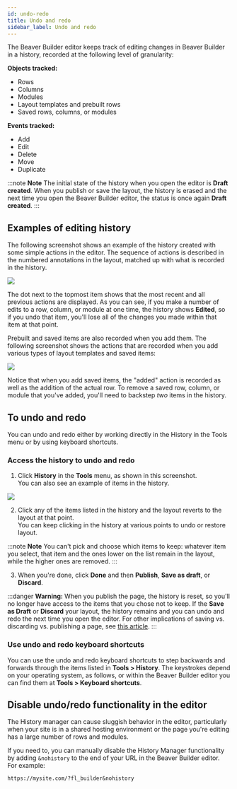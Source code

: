 ```yaml
---
id: undo-redo
title: Undo and redo
sidebar_label: Undo and redo
---
```


The Beaver Builder editor keeps track of editing changes in Beaver Builder in
a history, recorded at the following level of granularity:

**Objects tracked:**

  * Rows
  * Columns
  * Modules
  * Layout templates and prebuilt rows
  * Saved rows, columns, or modules

**Events tracked:**

  * Add
  * Edit
  * Delete
  * Move
  * Duplicate

:::note **Note**
The initial state of the history when you open the editor is **Draft
created**. When you publish or save the layout, the history is erased and the
next time you open the Beaver Builder editor, the status is once again **Draft
created**.
:::

## Examples of editing history

The following screenshot shows an example of the history created with some
simple actions in the editor. The sequence of actions is described in the
numbered annotations in the layout, matched up with what is recorded in the
history.

![](/img/the-basics-undo-repo-1.png)

The dot next to the topmost item shows that the most recent and all previous
actions are displayed. As you can see, if you make a number of edits to a row,
column, or module at one time, the history shows **Edited**, so if you undo
that item, you'll lose all of the changes you made within that item at that
point.

Prebuilt and saved items are also recorded when you add them. The following
screenshot shows the actions that are recorded when you add various types of
layout templates and saved items:

![](/img/the-basics-undo-repo-2.png)

Notice that when you add saved items, the "added" action is recorded as well
as the addition of the actual row. To remove a saved row, column, or module
that you've added, you'll need to backstep *two* items in the history.

## To undo and redo

You can undo and redo either by working directly in the History in the Tools
menu or by using keyboard shortcuts.

### Access the history to undo and redo

1. Click **History** in the **Tools** menu, as shown in this screenshot.   
You can also see an example of items in the history.

![](/img/the-basics-undo-repo-3.png)

2. Click any of the items listed in the history and the layout reverts to the layout at that point.  
You can keep clicking in the history at various points to undo or restore
layout.

:::note **Note**
You can't pick and choose which items to keep: whatever item you
select, that item and the ones lower on the list remain in the layout, while
the higher ones are removed.
:::

3. When you're done, click **Done** and then **Publish**, **Save as draft**, or **Discard**.

:::danger **Warning:**
When you publish the page, the history is reset, so you'll no
longer have access to the items that you chose not to keep. If the **Save as
Draft** or **Discard** your layout, the history remains and you can undo and
redo the next time you open the editor. For other implications of saving vs.
discarding vs. publishing a page, see [this article](/beaver-builder/getting-started/bb-editor-basics/save-publish-discard.md).
:::

### Use undo and redo keyboard shortcuts

You can use the undo and redo keyboard shortcuts to step backwards and
forwards through the items listed in **Tools > History**. The keystrokes
depend on your operating system, as follows, or within the Beaver Builder
editor you can find them at **Tools > Keyboard shortcuts**.

## Disable undo/redo functionality in the editor

The History manager can cause sluggish behavior in the editor, particularly when your site is in a shared hosting environment or the page you're editing has a large number of rows and modules.

If you need to, you can manually disable the History Manager functionality by adding `&nohistory` to the end of your URL in the Beaver Builder editor. For example:

```markup
https://mysite.com/?fl_builder&nohistory
```
